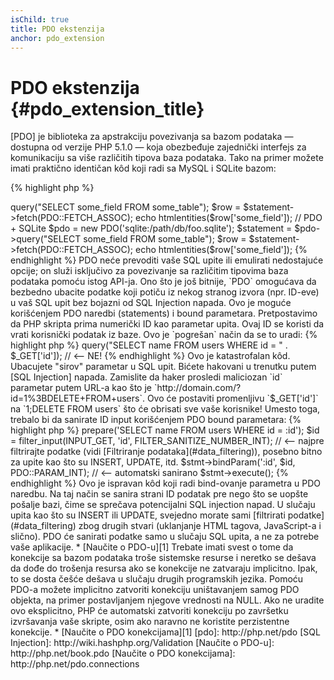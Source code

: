 ```yaml
---
isChild: true
title: PDO ekstenzija
anchor: pdo_extension
---
```


# PDO ekstenzija {#pdo_extension_title}

[PDO] je biblioteka za apstrakciju povezivanja sa bazom podataka &mdash; dostupna od verzije PHP
5.1.0 &mdash; koja obezbeđuje zajednički interfejs za komunikaciju sa više različitih tipova baza podataka.
Tako na primer možete imati praktično identičan kôd koji radi sa MySQL i SQLite bazom:

{% highlight php %}
<?php
// PDO + MySQL
$pdo = new PDO('mysql:host=example.com;dbname=database', 'user', 'password');
$statement = $pdo->query("SELECT some_field FROM some_table");
$row = $statement->fetch(PDO::FETCH_ASSOC);
echo htmlentities($row['some_field']);

// PDO + SQLite
$pdo = new PDO('sqlite:/path/db/foo.sqlite');
$statement = $pdo->query("SELECT some_field FROM some_table");
$row = $statement->fetch(PDO::FETCH_ASSOC);
echo htmlentities($row['some_field']);
{% endhighlight %}

PDO neće prevoditi vaše SQL upite ili emulirati nedostajuće opcije; on služi isključivo za povezivanje
sa različitim tipovima baza podataka pomoću istog API-ja.

Ono što je još bitnije, `PDO` omogućava da bezbedno ubacite podatke koji potiču iz nekog stranog izvora (npr. ID-eve)
u vaš SQL upit bez bojazni od SQL Injection napada. Ovo je moguće korišćenjem PDO naredbi (statements) i bound parametara.

Pretpostavimo da PHP skripta prima numerički ID kao parametar upita. Ovaj ID se koristi da vrati korisnički podatak iz
baze. Ovo je `pogrešan` način da se to uradi:

{% highlight php %}
<?php
$pdo = new PDO('sqlite:/path/db/users.db');
$pdo->query("SELECT name FROM users WHERE id = " . $_GET['id']); // <-- NE!
{% endhighlight %}

Ovo je katastrofalan kôd. Ubacujete "sirov" parametar u SQL upit. Bićete hakovani u trenutku putem [SQL Injection] napada. Zamislite da haker
prosledi maliciozan `id` parametar putem URL-a kao što je `http://domain.com/?id=1%3BDELETE+FROM+users`. Ovo će postaviti
promenljivu `$_GET['id']` na `1;DELETE FROM users` što će obrisati sve vaše korisnike! Umesto toga, trebalo bi da sanirate ID
input korišćenjem PDO bound parametara:

{% highlight php %}
<?php
$pdo = new PDO('sqlite:/path/db/users.db');
$stmt = $pdo->prepare('SELECT name FROM users WHERE id = :id');
$id = filter_input(INPUT_GET, 'id', FILTER_SANITIZE_NUMBER_INT); // <-- najpre filtrirajte podatke (vidi [Filtriranje podataka](#data_filtering)), posebno bitno za upite kao što su INSERT, UPDATE, itd.
$stmt->bindParam(':id', $id, PDO::PARAM_INT); // <-- automatski sanirano
$stmt->execute();
{% endhighlight %}

Ovo je ispravan kôd koji radi bind-ovanje parametra u PDO naredbu. Na taj način se sanira strani ID podatak pre nego što se
uopšte pošalje bazi, čime se sprečava potencijalni SQL injection napad.

U slučaju upita kao što su INSERT ili UPDATE, svejedno morate sami [filtrirati podatke](#data_filtering)
zbog drugih stvari (uklanjanje HTML tagova, JavaScript-a i slično). PDO će sanirati podatke samo u
slučaju SQL upita, a ne za potrebe vaše aplikacije.

* [Naučite o PDO-u][1]

Trebate imati svest o tome da konekcije sa bazom podataka troše sistemske resurse i neretko se dešava
da dođe do trošenja resursa ako se konekcije ne zatvaraju implicitno. Ipak, to se dosta češće dešava
u slučaju drugih programskih jezika. Pomoću PDO-a možete implicitno zatvoriti konekciju uništavanjem
samog PDO objekta, na primer postavljanjem njegove vrednosti na NULL. Ako ne uradite ovo eksplicitno,
PHP će automatski zatvoriti konekciju po završetku izvršavanja vaše skripte, osim ako naravno ne
koristite perzistentne konekcije.

* [Naučite o PDO konekcijama][1]

[pdo]: http://php.net/pdo
[SQL Injection]: http://wiki.hashphp.org/Validation
[Naučite o PDO-u]: http://php.net/book.pdo
[Naučite o PDO konekcijama]: http://php.net/pdo.connections
